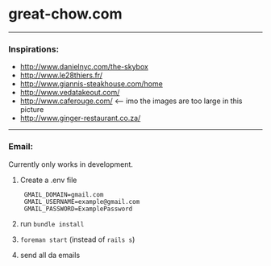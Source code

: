 # great-chow.com


----
### Inspirations:
- http://www.danielnyc.com/the-skybox
- http://www.le28thiers.fr/
- http://www.giannis-steakhouse.com/home
- http://www.vedatakeout.com/
- http://www.caferouge.com/   <-- imo the images are too large in this picture
- http://www.ginger-restaurant.co.za/

----
### Email:
Currently only works in development.

1. Create a .env file

        GMAIL_DOMAIN=gmail.com
        GMAIL_USERNAME=example@gmail.com
        GMAIL_PASSWORD=ExamplePassword

2. run `bundle install`
3. `foreman start` (instead of `rails s`)
4. send all da emails
